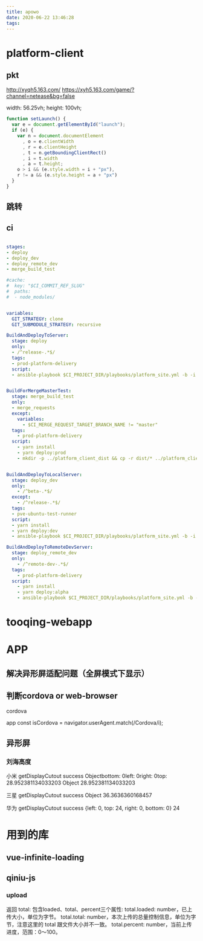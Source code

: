 ```yaml
---
title: apowo
date: 2020-06-22 13:46:28
tags:
---
```


# platform-client
## pkt
http://xyqh5.163.com/
https://xyh5.163.com/game/?channel=netease&bg=false

width: 56.25vh;
height: 100vh;

``` js
function setLaunch() {
  var e = document.getElementById("launch");
  if (e) {
    var n = document.documentElement
      , o = e.clientWidth
      , r = e.clientHeight
      , t = n.getBoundingClientRect()
      , i = t.width
      , a = t.height;
    o > i && (e.style.width = i + "px"),
    r != a && (e.style.height = a + "px")
  }
}
```

## 跳转
<script type="text/javascript">
    let uaInfo = new UAParser();
    const device = uaInfo.getOS().name;
    console.log('document.domain', document.domain);
    console.log('href', window.location.href);
    const href = window.location.href;
    const REGEXP_M = /\/m\//;
    const REGEXP_PKT = /\/pkt/;
    const REGEXP_MPKT = /\/m\/\/pkt/;
    if (device == 'Android' || device == 'iOS') {
      if (href == 'https://a.tooqing.com/pkt') {
        window.location.href = `https://${document.domain}/m/pkt`;
      } else if (href.search(REGEXP_M) != -1) {
        // do not handle
      } else {
        window.location.href = `https://${document.domain}/m/`;
      }
    }
    </script>


## ci
``` yaml

stages:
- deploy
- deploy_dev
- deploy_remote_dev
- merge_build_test

#cache:
#  key: "$CI_COMMIT_REF_SLUG"
#  paths:
#  - node_modules/


variables:
  GIT_STRATEGY: clone
  GIT_SUBMODULE_STRATEGY: recursive

BuildAndDeployToServer:
  stage: deploy
  only:
  - /^release-.*$/
  tags:
  - prod-platform-delivery
  script:
  - ansible-playbook $CI_PROJECT_DIR/playbooks/platform_site.yml -b -i $CI_PROJECT_DIR/playbooks/inventory/platform_hosts --extra-vars "project_dist_path=$CI_PROJECT_DIR/../platform_client_dist/" --limit "platform_client"


BuildForMergeMasterTest:
  stage: merge_build_test
  only:
  - merge_requests
  except:
    variables:
      - $CI_MERGE_REQUEST_TARGET_BRANCH_NAME != "master"
  tags:
    - prod-platform-delivery
  script:
    - yarn install
    - yarn deploy:prod
    - mkdir -p ../platform_client_dist && cp -r dist/* ../platform_client_dist/


BuildAndDeployToLocalServer:
  stage: deploy_dev
  only:
    - /^beta-.*$/
  except:
    - /^release-.*$/
  tags:
  - pve-ubuntu-test-runner
  script:
  - yarn install
  - yarn deploy:dev
  - ansible-playbook $CI_PROJECT_DIR/playbooks/platform_site.yml -b -i $CI_PROJECT_DIR/playbooks/inventory/platform_hosts --extra-vars "project_dist_path=$CI_PROJECT_DIR/dist/" --limit "platform_client_test"

BuildAndDeployToRemoteDevServer:
  stage: deploy_remote_dev
  only:
    - /^remote-dev-.*$/
  tags:
    - prod-platform-delivery
  script:
    - yarn install
    - yarn deploy:alpha
    - ansible-playbook $CI_PROJECT_DIR/playbooks/platform_site.yml -b -i $CI_PROJECT_DIR/playbooks/inventory/platform_hosts --extra-vars "project_dist_path=$CI_PROJECT_DIR/dist/" --limit "platform_client_dev"
```

# tooqing-webapp


# APP
## 解决异形屏适配问题（全屏模式下显示）

## 判断cordova or web-browser
cordova
<preference name="AppendUserAgent" value="Cordova" />

app
const isCordova = navigator.userAgent.match(/Cordova/i);

## 异形屏
### 刘海高度
小米
getDisplayCutout success Objectbottom: 0left: 0right: 0top: 28.952381134033203
Object 28.952381134033203

三星
getDisplayCutout success Object 36.3636360168457

华为
getDisplayCutout success {left: 0, top: 24, right: 0, bottom: 0} 24

# 用到的库
## vue-infinite-loading

## qiniu-js
### upload
返回
total: 包含loaded、total、percent三个属性:
total.loaded: number，已上传大小，单位为字节。
total.total: number，本次上传的总量控制信息，单位为字节，注意这里的 total 跟文件大小并不一致。
total.percent: number，当前上传进度，范围：0～100。